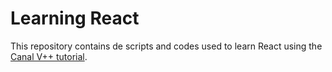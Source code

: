 # Learning React

This repository contains de scripts and codes used to learn React using the [Canal V++ tutorial](https://www.youtube.com/playlist?list=PLXe1Uv1JGlTbrdrcZIZOabEBSpeNeVHD7).